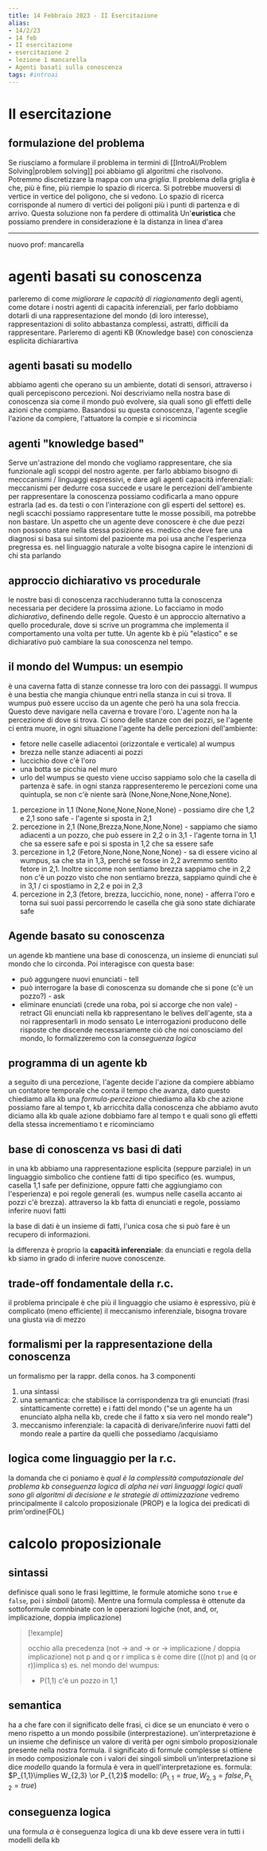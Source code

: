 ```yaml
---
title: 14 Febbraio 2023 - II Esercitazione
alias: 
- 14/2/23
- 14 feb
- II esercitazione
- esercitazione 2
- lezione 1 mancarella
- Agenti basati sulla conoscenza
tags: #introai
---
```

# II esercitazione
## formulazione del problema
   Se riusciamo a formulare il problema in termini di [[IntroAI/Problem Solving|problem solving]] poi abbiamo gli algoritmi che risolvono.
Potremmo discretizzare la mappa con una *griglia*. Il problema della griglia è che, più è fine, più riempie lo spazio di ricerca.
Si potrebbe muoversi di vertice in vertice del poligono, che si vedono. Lo spazio di ricerca corrisponde al numero di vertici dei poligoni più i punti di partenza e di arrivo. Questa soluzione non fa perdere di ottimalità
Un'**euristica** che possiamo prendere in considerazione è la distanza in linea d'area

---
nuovo prof: mancarella
# agenti basati su conoscenza
parleremo di come *migliorare le capacità di riagionamento* degli agenti, come dotare i nostri agenti di capacità inferenziali, per farlo dobbiamo dotarli di una rappresentazione del mondo (di loro interesse), rappresentazioni di solito abbastanza complessi, astratti, difficili da rappresentare.
Parleremo di agenti KB (Knowledge base) con conoscienza esplicita dichiarartiva
## agenti basati su modello
abbiamo agenti che operano su un ambiente, dotati di sensori, attraverso i quali percepiscono percezioni. Noi descriviamo nella nostra base di conoscenza sia come il mondo può evolvere, sia quali sono gli effetti delle azioni che compiamo. 
Basandosi su questa conoscenza, l'agente sceglie l'azione da compiere, l'attuatore la compie e si ricomincia
## agenti "knowledge based"
Serve un'astrazione del mondo che vogliamo rappresentare, che sia funzionale agli scoppi del nostro agente. per farlo abbiamo bisogno di mecccanismi / linguaggi espressivi, e dare agli agenti capacità inferenziali: meccanismi per dedurre cosa succede e usare le percezioni dell'ambiente
per rappresentare la conoscenza possiamo codificarla a mano oppure estrarla (ad es. da testi o con l'interazione con gli esperti del settore)
	es. negli scacchi possiamo rappresentare tutte le mosse possibili, ma potrebbe non bastare. Un aspetto che un agente deve conoscere è che due pezzi non possono stare nella stessa posizione
	es. medico che deve fare una diagnosi si basa sui sintomi del pazioente ma poi usa anche l'esperienza pregressa
	es. nel linguaggio naturale a volte bisogna capire le intenzioni di chi sta parlando
## approccio dichiarativo vs procedurale
le nostre basi di conoscenza racchiuderanno tutta la conoscenza necessaria per decidere la prossima azione. Lo facciamo in modo *dichiarativo*, definendo delle regole.
Questo è un approccio alternativo a quello procedurale, dove si scrive un programma che implementa il comportamento una volta per tutte. Un agente kb è più "elastico" e se dichiarativo può cambiare la sua conoscenza nel tempo.

## il mondo del Wumpus: un esempio
è una caverna fatta di stanze connesse tra loro con dei passaggi. Il wumpus è una bestia che mangia chiunque entri nella stanza in cui si trova.
Il wumpus può essere ucciso da un agente che però ha una sola freccia. Questo deve navigare nella caverna e trovare l'oro. L'agente non ha la percezione di dove si trova. Ci sono delle stanze con dei pozzi, se l'agente ci entra muore, in ogni situazione l'agente ha delle percezioni dell'ambiente:
- fetore nelle caselle adiacentoi (orizzontale e verticale) al wumpus
- brezza nelle stanze adiacenti ai pozzi
- luccichio dove c'è l'oro
- una botta se picchia nel muro
- urlo del wumpus se questo viene ucciso
sappiamo solo che la casella di partenza è safe.
in ogni stanza rappresenteremo le percezioni come una quintupla, se non c'è niente sarà (None,None,None,None,None).

1. percezione in 1,1 (None,None,None,None,None) - possiamo dire che 1,2 e 2,1 sono safe - l'agente si sposta in 2,1
2. percezione in 2,1 (None,Brezza,None,None,None) - sappiamo che siamo adiacenti a un pozzo, che può essere in 2,2 o in 3,1 - l'agente torna in 1,1 che sa essere safe e poi si sposta in 1,2 che sa essere safe
3. percezione in 1,2 (Fetore,None,None,None,None) - sa di essere vicino al wumpus, sa che sta in 1,3, perché se fosse in 2,2 avremmo sentito fetore in 2,1. Inoltre siccome non sentiamo brezza sappiamo che in 2,2 non c'è un pozzo visto che non sentiamo brezza, sappiamo quindi che è in 3,1 / ci spostiamo in 2,2 e poi in 2,3
4. percezione in 2,3 (fetore, brezza, luccichio, none, none) - afferra l'oro e torna sui suoi passi percorrendo le casella che già sono state dichiarate safe

## Agende basato su conoscenza
un agende kb mantiene una base di conoscenza, un insieme di enunciati sul mondo che lo circonda.
Poi interagisce con questa base:
- può aggungere nuovi enunciati - tell
- può interrogare la base di conoscenza su domande che si pone (c'è un pozzo?) - ask
- eliminare enunciati (crede una roba, poi si accorge che non vale) - retract
Gli enunciati nella kb rappresentano le belives dell'agente, sta a noi rappresentarli in modo sensato
Le interrogazioni producono delle risposte che discende necessariamente ciò che noi conosciamo del mondo, lo formalizzeremo con la *conseguenza logica*
## programma di un agente kb
a seguito di una percezione, l'agente decide l'azione da compiere
abbiamo un contatore temporale che conta il tempo che avanza, dato questo chiediamo alla kb una *formula-percezione*
chiediamo alla kb che azione possiamo fare al tempo t, kb arricchita dalla conoscenza che abbiamo avuto
diciamo alla kb quale azione dobbiamo fare al tempo t e quali sono gli effetti della stessa
incrementiamo t e ricominciamo
## base di conoscenza vs basi di dati
in una kb abbiamo una rappresentazione esplicita (seppure parziale) in un linguaggio simbolico che contiene fatti di tipo specifico (es. wumpus, casella 1,1 safe per definizione, oppure fatti che aggiungiamo con l'esperienza) e poi regole generali (es. wumpus nelle casella accanto ai pozzi c'è brezza).
attraverso la kb fatta di enunciati e regole, possiamo inferire nuovi fatti

la base di dati è un insieme di fatti, l'unica cosa che si può fare è un recupero di informazioni.

la differenza è proprio la **capacità inferenziale**: da enunciati e regola della kb siamo in grado di inferire nuove conoscenze.

## trade-off fondamentale della r.c.
il problema principale è che più il linguaggio che usiamo è espressivo, più è complicato (meno efficiente) il meccanismo inferenziale, bisogna trovare una giusta via di mezzo

## formalismi per la rappresentazione della conoscenza
un formalismo per la rappr. della conos. ha 3 componenti
1. una sintassi
2. una semantica: che stabilisce la corrispondenza tra gli enunciati (frasi sintatticamente corrette) e i fatti del mondo ("se un agente ha un enunciato alpha nella kb, crede che il fatto x sia vero nel mondo reale")
3. meccanismo inferenziale: la capacità di derivare/inferire nuovi fatti del mondo reale a partire da quelli che possediamo /acquisiamo

## logica come linguaggio per la r.c.
la domanda che ci poniamo è
*qual è la complessità computazionale del problema kb conseguenza logica di alpha nei vari linguaggi logici*
*quali sono gli algoritmi di decisione e le strategie di ottimizzazione*
vedremo principalmente il calcolo proposizionale (PROP) e la logica dei predicati di prim'ordine(FOL)
# calcolo proposizionale
## sintassi
definisce quali sono le frasi legittime, le formule atomiche sono `true` e `false`, poi i *simboli* (atomi). Mentre una formula complessa è ottenute da sottoformule comnbinate con le operazioni logiche (not, and, or, implicazione, doppia implicazione)
> [!example]
> 
> occhio alla precedenza (not -> and -> or -> implicazione / doppia implicazione)
> not p and q or r implica s è come dire (((not p) and (q or r))implica s)
> es. nel mondo del wumpus:
> - P(1,1) c'è un pozzo in 1,1

## semantica
ha a che fare con il significato delle frasi, ci dice se un enunciato è vero o meno rispetto a un mondo possibile (interprestazione). un'interpretazione è un insieme che definisce un valore di verità per ogni simbolo proposizionale presente nella nostra formula.
il significato di formule complesse si ottiene in modo composizionale con i valori dei singoli simboli
un'interpretazione si dice *modello* quando la formula è vera in quell'interpretazione
es. formula: $P_{1,1}\implies W_{2,3} \or P_{1,2}$ modello: $(P_{1,1} = true, W_{2,3}=false,P_{1,2}=true)$
## conseguenza logica
una formula $\alpha$ è conseguenza logica di una kb deve essere vera in tutti i modelli della kb
